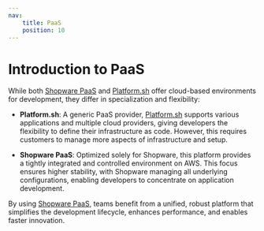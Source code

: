 ```yaml
---
nav:
    title: PaaS
    position: 10
---
```


# Introduction to PaaS

While both [Shopware PaaS](./shopware) and [Platform.sh](./platformsh) offer cloud-based environments for development, they differ in specialization and flexibility:

- **Platform.sh**: A generic PaaS provider, [Platform.sh](./platformsh) supports various applications and multiple cloud providers, giving developers the flexibility to define their infrastructure as code. However, this requires customers to manage more aspects of infrastructure and setup.

- **Shopware PaaS**: Optimized solely for Shopware, this platform provides a tightly integrated and controlled environment on AWS. This focus ensures higher stability, with Shopware managing all underlying configurations, enabling developers to concentrate on application development.

By using [Shopware PaaS](./shopware), teams benefit from a unified, robust platform that simplifies the development lifecycle, enhances performance, and enables faster innovation.
